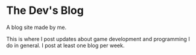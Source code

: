 # The Dev's Blog
A blog site made by me.

This is where I post updates about game development and programming I do in general. I post at least one blog per week.
